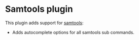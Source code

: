 # Samtools plugin
This plugin adds support for [samtools](http://www.htslib.org/):
* Adds autocomplete options for all samtools sub commands.
